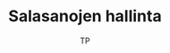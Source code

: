 ---
title: "Salasanojen hallinta"

tags:
  - tietoturva


author: TP

link-pdf: 
link-pptx: https://www.entersenior.fi/@Bin/1255582/salasanat.pptx
---